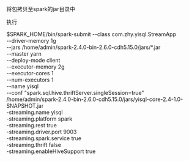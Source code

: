 将包拷贝至spark的jar目录中

执行

$SPARK_HOME/bin/spark-submit --class com.zhy.yisql.StreamApp \
--driver-memory 1g \
--jars /home/admin/spark-2.4.0-bin-2.6.0-cdh5.15.0/jars/*.jar \
--master yarn \
--deploy-mode client \
--executor-memory 2g \
--executor-cores 1 \
--num-executors 1 \
--name yisql \
--conf "spark.sql.hive.thriftServer.singleSession=true" \
/home/admin/spark-2.4.0-bin-2.6.0-cdh5.15.0/jars/yisql-core-2.4-1.0-SNAPSHOT.jar \
-streaming.name yisql \
-streaming.platform spark \
-streaming.rest true \
-streaming.driver.port 9003 \
-streaming.spark.service true \
-streaming.thrift false \
-streaming.enableHiveSupport true
